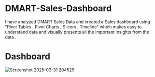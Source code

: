 # DMART-Sales-Dashboard
I have analyzed DMART Sales Data and created a Sales dashboard using "Pivot Tables , Pivot Charts , Slicers , Timeline" which makes easy to understand data and visually presents all the important insights from the data . 
# Dashboard
![Screenshot 2025-03-31 204529](https://github.com/user-attachments/assets/10110f72-4897-423b-95cb-df6be634da85)
